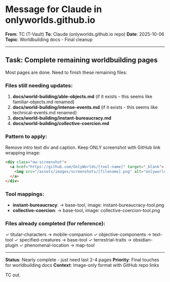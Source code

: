 # Message for Claude in onlyworlds.github.io

**From**: TC (T-Vault)
**To**: Claude (onlyworlds.github.io repo)
**Date**: 2025-10-06
**Topic**: Worldbuilding docs - Final cleanup

---

## Task: Complete remaining worldbuilding pages

Most pages are done. Need to finish these remaining files:

### Files still needing updates:

1. **docs/world-building/able-objects.md** (if it exists - this seems like familiar-objects.md renamed)
2. **docs/world-building/intense-events.md** (if it exists - this seems like technical-events.md renamed)
3. **docs/world-building/instant-bureaucracy.md**
4. **docs/world-building/collective-coercion.md**

### Pattern to apply:

Remove intro text div and caption. Keep ONLY screenshot with GitHub link wrapping image:

```html
<div class="ow-screenshot">
  <a href="https://github.com/OnlyWorlds/[tool-name]" target="_blank">
    <img src="/assets/images/screenshots/[filename].png" alt="onlyworlds [element] element">
  </a>
</div>
```

### Tool mappings:

- **instant-bureaucracy**: → base-tool, image: instant-bureaucracy-tool.png
- **collective-coercion**: → base-tool, image: collective-coercion-tool.png

### Files already completed (for reference):

✓ titular-characters → mobile-companion
✓ objective-components → text-tool
✓ specified-creatures → base-tool
✓ terrestrial-traits → obsidian-plugin
✓ phenomenal-location → map-tool

---

**Status**: Nearly complete - just need last 2-4 pages
**Priority**: Final touches for worldbuilding docs
**Context**: Image-only format with GitHub repo links

TC out.
